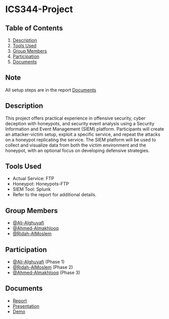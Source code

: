 # ICS344-Project

## Table of Contents
1. [Description](#description)
2. [Tools Used](#tools-used)
3. [Group Members](#group-members)
4. [Participation](#Participation)
5. [Documents](#documents)

## Note
All setup steps are in the report [Documents](#documents)

## Description
This project offers practical experience in offensive security, cyber deception with honeypots, and security event analysis using a Security Information and Event Management (SIEM) platform. Participants will create an attacker-victim setup, exploit a specific service, and repeat the attacks on a honeypot replicating the service. The SIEM platform will be used to collect and visualize data from both the victim environment and the honeypot, with an optional focus on developing defensive strategies.

## Tools Used
- Actual Service: FTP
- Honeypot: Honeypots-FTP
- SIEM Tool: Splunk
- Refer to the report for additional details.

## Group Members
- [@Ali-Alghuyafi](https://github.com/Ghuryafi)
- [@Ahmed-Almakhlooq](https://github.com/Ahmed-T-A)
- [@Ridah-AlMoslem](https://github.com/Ridah-AlMoslem)

## Participation
- [@Ali-Alghuyafi](https://github.com/Ghuryafi) (Phase 1)
- [@Ridah-AlMoslem](https://github.com/Ridah-AlMoslem) (Phase 2)
- [@Ahmed-Almakhlooq](https://github.com/Ahmed-T-A) (Phase 3)

## Documents
- [Report](https://drive.google.com/file/d/1uR5t2GRBsP89aIb5SaYrK_U0FfGl-vTp/view?usp=drive_link)
- [Presentation](https://docs.google.com/presentation/d/12D3YZwZiw01OhjcOxzqOBB1OchOwcNvX/edit?usp=drive_link&ouid=111073176630183850209&rtpof=true&sd=true)
- [Demo](https://drive.google.com/file/d/1c67ElTNMJF6tyZakb0sKoEXZ1FS2-WyB/view?usp=drive_link)
